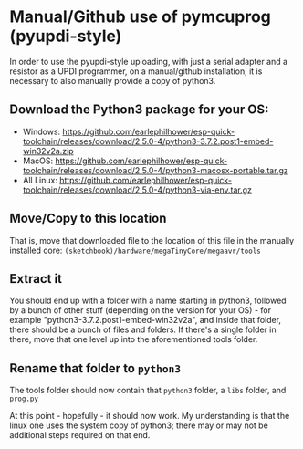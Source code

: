 # Manual/Github use of pymcuprog (pyupdi-style)
In order to use the pyupdi-style uploading, with just a serial adapter and a resistor as a UPDI programmer, on a manual/github installation, it is necessary to also manually provide a copy of python3.

## Download the Python3 package for your OS:
* Windows: https://github.com/earlephilhower/esp-quick-toolchain/releases/download/2.5.0-4/python3-3.7.2.post1-embed-win32v2a.zip
* MacOS: https://github.com/earlephilhower/esp-quick-toolchain/releases/download/2.5.0-4/python3-macosx-portable.tar.gz
* All Linux: https://github.com/earlephilhower/esp-quick-toolchain/releases/download/2.5.0-4/python3-via-env.tar.gz

## Move/Copy to this location
That is, move that downloaded file to the location of this file in the manually installed core: `(sketchbook)/hardware/megaTinyCore/megaavr/tools`

## Extract it
You should end up with a folder with a name starting in python3, followed by a bunch of other stuff (depending on the version for your OS) - for example "python3-3.7.2.post1-embed-win32v2a", and inside that folder, there should be a bunch of files and folders. If there's a single folder in there, move that one level up into the aforementioned tools folder.

## Rename that folder to `python3`
The tools folder should now contain that `python3` folder, a `libs` folder, and `prog.py`

At this point - hopefully - it should now work. My understanding is that the linux one uses the system copy of python3; there may or may not be additional steps required on that end.

